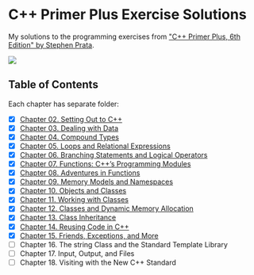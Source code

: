 # C++ Primer Plus Exercise Solutions
My solutions to the programming exercises from ["C++ Primer Plus, 6th Edition" by Stephen Prata](https://www.oreilly.com/library/view/c-primer-plus/9780132781145/). 

[![](https://learning.oreilly.com/library/cover/9780132781145/250w/)](#)

## Table of Contents
Each chapter has separate folder:

- [x] [Chapter 02. Setting Out to C++](/chapter02#programming-exercises/)
- [x] [Chapter 03. Dealing with Data](/chapter03#programming-exercises/)
- [x] [Chapter 04. Compound Types](/chapter04#programming-exercises/)
- [x] [Chapter 05. Loops and Relational Expressions](/chapter05#programming-exercises/)
- [x] [Chapter 06. Branching Statements and Logical Operators](/chapter06#programming-exercises/)
- [x] [Chapter 07. Functions: C++’s Programming Modules](/chapter07#programming-exercises/)
- [x] [Chapter 08. Adventures in Functions](/chapter08#programming-exercises/)
- [x] [Chapter 09. Memory Models and Namespaces](/chapter09#programming-exercises/)
- [x] [Chapter 10. Objects and Classes](/chapter10#programming-exercises/)
- [x] [Chapter 11. Working with Classes](/chapter11#programming-exercises/)
- [x] [Chapter 12. Classes and Dynamic Memory Allocation](/chapter12#programming-exercises/)
- [x] [Chapter 13. Class Inheritance](/chapter13#programming-exercises/)
- [x] [Chapter 14. Reusing Code in C++](/chapter14#programming-exercises/)
- [x] [Chapter 15. Friends, Exceptions, and More](/chapter15#programming-exercises/)
- [ ] Chapter 16. The string Class and the Standard Template Library
- [ ] Chapter 17. Input, Output, and Files
- [ ] Chapter 18. Visiting with the New C++ Standard
